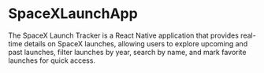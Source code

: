 # SpaceXLaunchApp
The SpaceX Launch Tracker is a React Native application that provides real-time details on SpaceX launches, allowing users to explore upcoming and past launches, filter launches by year, search by name, and mark favorite launches for quick access.
